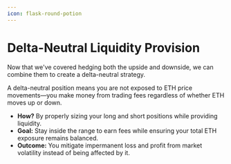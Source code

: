 ```yaml
---
icon: flask-round-potion
---
```


# Delta-Neutral Liquidity Provision

Now that we've covered hedging both the upside and downside, we can combine them to create a delta-neutral strategy.

A delta-neutral position means you are not exposed to ETH price movements—you make money from trading fees regardless of whether ETH moves up or down.

* **How?** By properly sizing your long and short positions while providing liquidity.
* **Goal:** Stay inside the range to earn fees while ensuring your total ETH exposure remains balanced.
* **Outcome:** You mitigate impermanent loss and profit from market volatility instead of being affected by it.

